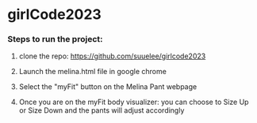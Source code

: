 # girlCode2023

### Steps to run the project:

1. clone the repo: https://github.com/suuelee/girlcode2023

2. Launch the melina.html file in google chrome

3. Select the "myFit" button on the Melina Pant webpage

4. Once you are on the myFit body visualizer: you can choose to Size Up or Size Down and the pants will adjust accordingly

